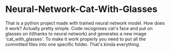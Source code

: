 # Neural-Network-Cat-With-Glasses
That is a python project made with trained neural network model. How does it work? Actually pretty simple. Code recognises cat's face and put on glasses on it(thanks to neural network) and generates a new image 'cat_with_glasses'. To make it work properly you need to put all the committed files into one specific folder. That's kinda everything. 
